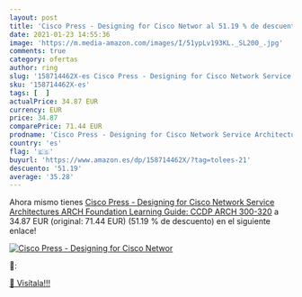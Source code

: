 ```yaml
---
layout: post
title: 'Cisco Press - Designing for Cisco Networ al 51.19 % de descuento'
date: 2021-01-23 14:55:36
image: 'https://m.media-amazon.com/images/I/51ypLv193KL._SL200_.jpg'
comments: true
category: ofertas
author: ring
slug: '158714462X-es Cisco Press - Designing for Cisco Network Service...'
sku: '158714462X-es'
tags: [  ]
actualPrice: 34.87 EUR
currency: EUR
price: 34.87
comparePrice: 71.44 EUR
prodname: 'Cisco Press - Designing for Cisco Network Service Architectures  ARCH  Foundation Learning Guide: CCDP ARCH 300-320'
country: 'es'
flag: '🇪🇸'
buyurl: 'https://www.amazon.es/dp/158714462X/?tag=tolees-21'
descuento: '51.19'
average: '35.28'
---
```


Ahora mismo tienes [Cisco Press - Designing for Cisco Network Service Architectures  ARCH  Foundation Learning Guide: CCDP ARCH 300-320](https://www.amazon.es/dp/158714462X/?tag=tolees-21) a 34.87 EUR (original: 71.44 EUR) (51.19 %  de descuento) en el siguiente enlace!

[![Cisco Press - Designing for Cisco Networ](https://m.media-amazon.com/images/I/51ypLv193KL._SL200_.jpg)](https://www.amazon.es/dp/158714462X/?tag=tolees-21)

🔎:


[🛒 Visítala!!!](https://www.amazon.es/dp/158714462X/?tag=tolees-21)
